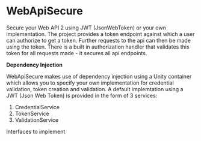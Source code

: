 WebApiSecure
============

Secure your Web API 2 using JWT (JsonWebToken) or your own implementation. The project provides a token endpoint against which a user can authorize to get a token. Further requests to the api can then be made using the token. There is a built in authorization handler that validates this token for all requests made - it secures all api endpoints. 

**Dependency Injection**

WebApiSecure makes use of dependency injection using a Unity container which allows you to specify your own implementation for credential validation, token creation and validation. A default implemtation using a JWT (Json Web Token) is provided in the form of 3 services:

1. CredentialService
2. TokenService
3. ValidationService

Interfaces to implement
